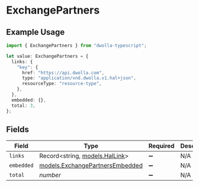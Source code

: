 # ExchangePartners

## Example Usage

```typescript
import { ExchangePartners } from "dwolla-typescript";

let value: ExchangePartners = {
  links: {
    "key": {
      href: "https://api.dwolla.com",
      type: "application/vnd.dwolla.v1.hal+json",
      resourceType: "resource-type",
    },
  },
  embedded: {},
  total: 3,
};
```

## Fields

| Field                                                                    | Type                                                                     | Required                                                                 | Description                                                              | Example                                                                  |
| ------------------------------------------------------------------------ | ------------------------------------------------------------------------ | ------------------------------------------------------------------------ | ------------------------------------------------------------------------ | ------------------------------------------------------------------------ |
| `links`                                                                  | Record<string, [models.HalLink](../models/hallink.md)>                   | :heavy_minus_sign:                                                       | N/A                                                                      |                                                                          |
| `embedded`                                                               | [models.ExchangePartnersEmbedded](../models/exchangepartnersembedded.md) | :heavy_minus_sign:                                                       | N/A                                                                      |                                                                          |
| `total`                                                                  | *number*                                                                 | :heavy_minus_sign:                                                       | N/A                                                                      | 3                                                                        |